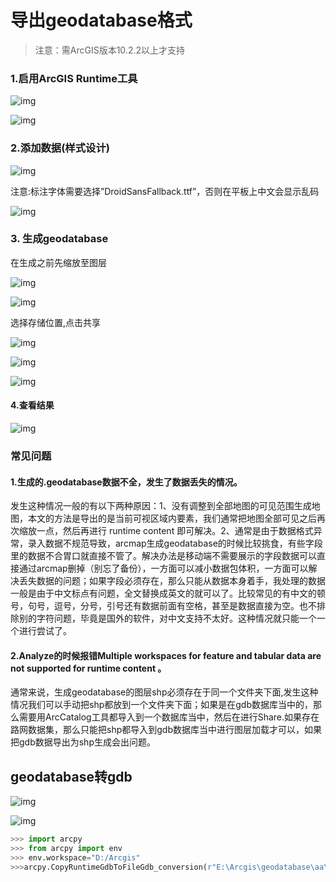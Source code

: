 # 导出geodatabase格式

> 注意：需ArcGIS版本10.2.2以上才支持

### 1.启用ArcGIS Runtime工具

![img](https://pzy-images.oss-cn-hangzhou.aliyuncs.com/img/202111032039558.jpg) 

![img](https://pzy-images.oss-cn-hangzhou.aliyuncs.com/img/202111032039559.jpg) 

### 2.添加数据(样式设计)

![img](https://pzy-images.oss-cn-hangzhou.aliyuncs.com/img/202111032039560.jpg) 

 

注意:标注字体需要选择”DroidSansFallback.ttf”，否则在平板上中文会显示乱码

![img](https://pzy-images.oss-cn-hangzhou.aliyuncs.com/img/202111032039561.jpg) 

### 3. 生成geodatabase

在生成之前先缩放至图层

![img](https://pzy-images.oss-cn-hangzhou.aliyuncs.com/img/202111032039562.jpg) 

![img](https://pzy-images.oss-cn-hangzhou.aliyuncs.com/img/202111032039563.jpg) 

选择存储位置,点击共享

![img](https://pzy-images.oss-cn-hangzhou.aliyuncs.com/img/202111032039564.jpg) 

![img](https://pzy-images.oss-cn-hangzhou.aliyuncs.com/img/202111032039565.jpg) 

![img](https://pzy-images.oss-cn-hangzhou.aliyuncs.com/img/202111032039566.jpg) 

#### 4.查看结果

![img](https://pzy-images.oss-cn-hangzhou.aliyuncs.com/img/202111032039567.jpg)

### 常见问题

#### 1.生成的.geodatabase数据不全，发生了数据丢失的情况。

   发生这种情况一般的有以下两种原因：1、没有调整到全部地图的可见范围生成地图，本文的方法是导出的是当前可视区域内要素，我们通常把地图全部可见之后再次缩放一点，然后再进行 runtime content 即可解决。2、通常是由于数据格式异常，录入数据不规范导致，arcmap生成geodatabase的时候比较挑食，有些字段里的数据不合胃口就直接不管了。解决办法是移动端不需要展示的字段数据可以直接通过arcmap删掉（别忘了备份），一方面可以减小数据包体积，一方面可以解决丢失数据的问题；如果字段必须存在，那么只能从数据本身着手，我处理的数据一般是由于中文标点有问题，全文替换成英文的就可以了。比较常见的有中文的顿号，句号，逗号，分号，引号还有数据前面有空格，甚至是数据直接为空。也不排除别的字符问题，毕竟是国外的软件，对中文支持不太好。这种情况就只能一个一个进行尝试了。

 

#### 2.Analyze的时候报错Multiple workspaces for feature and tabular data are not supported for runtime content 。

   通常来说，生成geodatabase的图层shp必须存在于同一个文件夹下面,发生这种情况我们可以手动把shp都放到一个文件夹下面；如果是在gdb数据库当中的，那么需要用ArcCatalog工具都导入到一个数据库当中，然后在进行Share.如果存在路网数据集，那么只能把shp都导入到gdb数据库当中进行图层加载才可以，如果把gdb数据导出为shp生成会出问题。



 

## geodatabase转gdb

![img](https://pzy-images.oss-cn-hangzhou.aliyuncs.com/img/202111032039568.jpg) 

![img](https://pzy-images.oss-cn-hangzhou.aliyuncs.com/img/202111032039569.jpg) 

```python
>>> import arcpy
>>> from arcpy import env
>>> env.workspace="D:/Arcgis"
>>>arcpy.CopyRuntimeGdbToFileGdb_conversion(r"E:\Arcgis\geodatabase\aa\data\2018_8_1.geodatabase","2018_8_1FGDB.gdb")
```